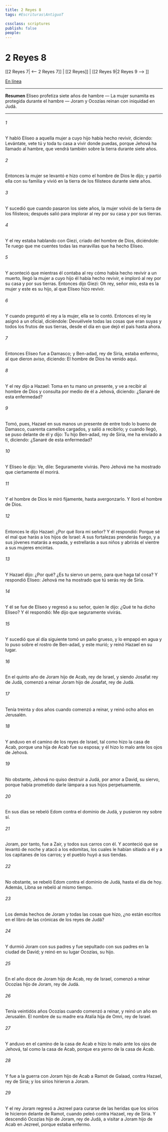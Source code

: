 ```yaml
---
title: 2 Reyes 8
tags: #Escrituras\AntiguoT

cssclass: scriptures
publish: false
people:
---
```


# 2 Reyes 8
[[2 Reyes 7| <-- 2 Reyes 7]] | [[2 Reyes]] | [[2 Reyes 9|2 Reyes 9 --> ]]

[En línea](https://churchofjesuschrist.org/study/scriptures/ot/2-kgs/8?lang=spa)

---
__Resumen__
Eliseo profetiza siete años de hambre — La mujer sunamita es protegida durante el hambre — Joram y Ocozías reinan con iniquidad en Judá.

---
###### 1 
Y habló Eliseo a aquella mujer a cuyo hijo había hecho revivir, diciendo: Levántate, vete tú y toda tu casa a vivir donde puedas, porque Jehová ha llamado al hambre, que vendrá también sobre la tierra durante siete años.

###### 2 
Entonces la mujer se levantó e hizo como el hombre de Dios le dijo; y partió ella con su familia y vivió en la tierra de los filisteos durante siete años.

###### 3 
Y sucedió que cuando pasaron los siete años, la mujer volvió de la tierra de los filisteos; después salió para implorar al rey por su casa y por sus tierras.

###### 4 
Y el rey estaba hablando con Giezi, criado del hombre de Dios, diciéndole: Te ruego que me cuentes todas las maravillas que ha hecho Eliseo.

###### 5 
Y aconteció que mientras él contaba al rey cómo había hecho revivir a un muerto, llegó la mujer a cuyo hijo él había hecho revivir, e imploró al rey por su casa y por sus tierras. Entonces dijo Giezi: Oh rey, señor mío, esta es la mujer y este es su hijo, al que Eliseo hizo revivir.

###### 6 
Y cuando preguntó el rey a la mujer, ella se lo contó. Entonces el rey le asignó a un oficial, diciéndole: Devuélvele todas las cosas que eran suyas y todos los frutos de sus tierras, desde el día en que dejó el país hasta ahora.

###### 7 
Entonces Eliseo fue a Damasco; y Ben-adad, rey de Siria, estaba enfermo, al que dieron aviso, diciendo: El hombre de Dios ha venido aquí.

###### 8 
Y el rey dijo a Hazael: Toma en tu mano un presente, y ve a recibir al hombre de Dios y consulta por medio de él a Jehová, diciendo: ¿Sanaré de esta enfermedad?

###### 9 
Tomó, pues, Hazael en sus manos un presente de entre todo lo bueno de Damasco, cuarenta camellos cargados, y salió a recibirlo; y cuando llegó, se puso delante de él y dijo: Tu hijo Ben-adad, rey de Siria, me ha enviado a ti, diciendo: ¿Sanaré de esta enfermedad?

###### 10 
Y Eliseo le dijo: Ve, dile: Seguramente vivirás. Pero Jehová me ha mostrado que ciertamente él morirá.

###### 11 
Y el hombre de Dios le miró fijamente, hasta avergonzarlo. Y lloró el hombre de Dios.

###### 12 
Entonces le dijo Hazael: ¿Por qué llora mi señor? Y él respondió: Porque sé el mal que harás a los hijos de Israel: A sus fortalezas prenderás fuego, y a sus jóvenes matarás a espada, y estrellarás a sus niños y abrirás el vientre a sus mujeres encintas.

###### 13 
Y Hazael dijo: ¿Por qué? ¿Es tu siervo un perro, para que haga tal cosa? Y respondió Eliseo: Jehová me ha mostrado que tú serás rey de Siria.

###### 14 
Y él se fue de Eliseo y regresó a su señor, quien le dijo: ¿Qué te ha dicho Eliseo? Y él respondió: Me dijo que seguramente vivirás.

###### 15 
Y sucedió que al día siguiente tomó un paño grueso, y lo empapó en agua y lo puso sobre el rostro de Ben-adad, y este murió; y reinó Hazael en su lugar.

###### 16 
En el quinto año de Joram hijo de Acab, rey de Israel, y siendo Josafat rey de Judá, comenzó a reinar Joram hijo de Josafat, rey de Judá.

###### 17 
Tenía treinta y dos años cuando comenzó a reinar, y reinó ocho años en Jerusalén.

###### 18 
Y anduvo en el camino de los reyes de Israel, tal como hizo la casa de Acab, porque una hija de Acab fue su esposa; y él hizo lo malo ante los ojos de Jehová.

###### 19 
No obstante, Jehová no quiso destruir a Judá, por amor a David, su siervo, porque había prometido darle lámpara a sus hijos perpetuamente.

###### 20 
En sus días se rebeló Edom contra el dominio de Judá, y pusieron rey sobre sí.

###### 21 
Joram, por tanto, fue a Zair, y todos sus carros con él. Y aconteció que se levantó de noche y atacó a los edomitas, los cuales le habían sitiado a él y a los capitanes de los carros; y el pueblo huyó a sus tiendas.

###### 22 
No obstante, se rebeló Edom contra el dominio de Judá, hasta el día de hoy. Además, Libna se rebeló al mismo tiempo.

###### 23 
Los demás hechos de Joram y todas las cosas que hizo, ¿no están escritos en el libro de las crónicas de los reyes de Judá?

###### 24 
Y durmió Joram con sus padres y fue sepultado con sus padres en la ciudad de David; y reinó en su lugar Ocozías, su hijo.

###### 25 
En el año doce de Joram hijo de Acab, rey de Israel, comenzó a reinar Ocozías hijo de Joram, rey de Judá.

###### 26 
Tenía veintidós años Ocozías cuando comenzó a reinar, y reinó un año en Jerusalén. El nombre de su madre era Atalía hija de Omri, rey de Israel.

###### 27 
Y anduvo en el camino de la casa de Acab e hizo lo malo ante los ojos de Jehová, tal como la casa de Acab, porque era yerno de la casa de Acab.

###### 28 
Y fue a la guerra con Joram hijo de Acab a Ramot de Galaad, contra Hazael, rey de Siria; y los sirios hirieron a Joram.

###### 29 
Y el rey Joram regresó a Jezreel para curarse de las heridas que los sirios le hicieron delante de Ramot, cuando peleó contra Hazael, rey de Siria. Y descendió Ocozías hijo de Joram, rey de Judá, a visitar a Joram hijo de Acab en Jezreel, porque estaba enfermo.

